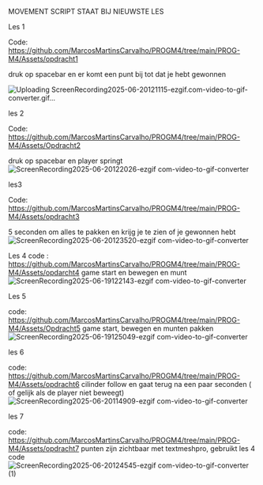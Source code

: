 MOVEMENT SCRIPT STAAT BIJ NIEUWSTE LES

Les 1

Code: https://github.com/MarcosMartinsCarvalho/PROGM4/tree/main/PROG-M4/Assets/opdracht1

druk op spacebar en er komt een punt bij tot dat je hebt gewonnen

![Uploading ScreenRecording2025-06-20121115-ezgif.com-video-to-gif-converter.gif…]()

les 2

Code: https://github.com/MarcosMartinsCarvalho/PROGM4/tree/main/PROG-M4/Assets/Opdracht2

druk op spacebar en player springt 
![ScreenRecording2025-06-20122026-ezgif com-video-to-gif-converter](https://github.com/user-attachments/assets/f8e312e4-56fb-433d-8743-6a9034ef308e)

les3

Code: https://github.com/MarcosMartinsCarvalho/PROGM4/tree/main/PROG-M4/Assets/opdracht3

5 seconden om alles te pakken en krijg je te zien of je gewonnen hebt
![ScreenRecording2025-06-20123520-ezgif com-video-to-gif-converter](https://github.com/user-attachments/assets/1495dd69-88c9-4296-9f78-516d14b86d1a)





Les 4
code : https://github.com/MarcosMartinsCarvalho/PROGM4/tree/main/PROG-M4/Assets/opdarcht4
game start en bewegen en munt
![ScreenRecording2025-06-19122143-ezgif com-video-to-gif-converter](https://github.com/user-attachments/assets/f5fd10ab-5a08-4c56-a292-6629074805fd)


Les 5

code: https://github.com/MarcosMartinsCarvalho/PROGM4/tree/main/PROG-M4/Assets/Opdracht5
game start, bewegen en munten pakken
![ScreenRecording2025-06-19125049-ezgif com-video-to-gif-converter](https://github.com/user-attachments/assets/639f015d-c834-4992-9229-656993048cd9)




les 6

code: https://github.com/MarcosMartinsCarvalho/PROGM4/tree/main/PROG-M4/Assets/opdracht6
cilinder follow en gaat terug na een paar seconden ( of gelijk als de player niet beweegt)
![ScreenRecording2025-06-20114909-ezgif com-video-to-gif-converter](https://github.com/user-attachments/assets/cb30dabd-a198-4068-9968-f1d08445f85f)


les 7

code: https://github.com/MarcosMartinsCarvalho/PROGM4/tree/main/PROG-M4/Assets/opdracht7
punten zijn zichtbaar met textmeshpro, gebruikt les 4 code
![ScreenRecording2025-06-20124545-ezgif com-video-to-gif-converter (1)](https://github.com/user-attachments/assets/2b0b08d7-c462-426e-8bbf-e3d02424beda)












